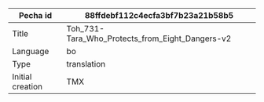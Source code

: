 |Pecha id | 88ffdebf112c4ecfa3bf7b23a21b58b5
| --- | --- 
|Title | Toh_731-Tara_Who_Protects_from_Eight_Dangers-v2 
|Language | bo
|Type | translation
|Initial creation | TMX